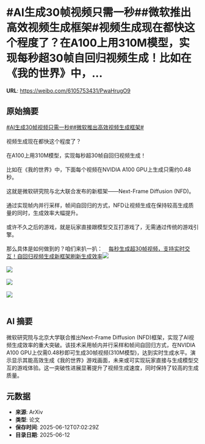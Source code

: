 # #AI生成30帧视频只需一秒##微软推出高效视频生成框架#视频生成现在都快这个程度了？在A100上用310M模型，实现每秒超30帧自回归视频生成！比如在《我的世界》中，...

**URL**: https://weibo.com/6105753431/PwaHrugO9

## 原始摘要

<a href="https://m.weibo.cn/search?containerid=231522type%3D1%26t%3D10%26q%3D%23AI%E7%94%9F%E6%88%9030%E5%B8%A7%E8%A7%86%E9%A2%91%E5%8F%AA%E9%9C%80%E4%B8%80%E7%A7%92%23&amp;extparam=%23AI%E7%94%9F%E6%88%9030%E5%B8%A7%E8%A7%86%E9%A2%91%E5%8F%AA%E9%9C%80%E4%B8%80%E7%A7%92%23" data-hide=""><span class="surl-text">#AI生成30帧视频只需一秒#</span></a><a href="https://m.weibo.cn/search?containerid=231522type%3D1%26t%3D10%26q%3D%23%E5%BE%AE%E8%BD%AF%E6%8E%A8%E5%87%BA%E9%AB%98%E6%95%88%E8%A7%86%E9%A2%91%E7%94%9F%E6%88%90%E6%A1%86%E6%9E%B6%23&amp;extparam=%23%E5%BE%AE%E8%BD%AF%E6%8E%A8%E5%87%BA%E9%AB%98%E6%95%88%E8%A7%86%E9%A2%91%E7%94%9F%E6%88%90%E6%A1%86%E6%9E%B6%23" data-hide=""><span class="surl-text">#微软推出高效视频生成框架#</span></a><br><br>视频生成现在都快这个程度了？<br><br>在A100上用310M模型，实现每秒超30帧自回归视频生成！<br><br>比如在《我的世界》中，下面每个视频在NVIDIA A100 GPU上生成只需约0.48秒。<br><br>这就是微软研究院与北大联合发布的新框架——Next-Frame Diffusion (NFD)。<br><br>通过实现帧内并行采样，帧间自回归的方式，NFD让视频生成在保持较高生成质量的同时，生成效率大幅提升。<br><br>或许不久之后的游戏，就是玩家直接跟模型交互打游戏了，无需通过传统的游戏引擎。<br><br>那么具体是如何做到的？咱们来扒一扒：<a href="https://weibo.cn/sinaurl?u=https%3A%2F%2Fmp.weixin.qq.com%2Fs%2F1dEhcwTw6WcLcvmNoXJhEA" data-hide=""><span class="url-icon"><img style="width: 1rem;height: 1rem" src="https://h5.sinaimg.cn/upload/2015/09/25/3/timeline_card_small_web_default.png" referrerpolicy="no-referrer"></span><span class="surl-text">每秒生成超30帧视频，支持实时交互！自回归视频生成新框架刷新生成效率</span></a><img style="" src="https://tvax2.sinaimg.cn/large/006Fd7o3gy1i2cdlakd8ig30hs0ad4qq.gif" referrerpolicy="no-referrer"><br><br><img style="" src="https://tvax2.sinaimg.cn/large/006Fd7o3gy1i2cdlap5njg30hs0adnpe.gif" referrerpolicy="no-referrer"><br><br><img style="" src="https://tvax1.sinaimg.cn/large/006Fd7o3gy1i2cdlah2czg30hs0adqv5.gif" referrerpolicy="no-referrer"><br><br><img style="" src="https://tvax4.sinaimg.cn/large/006Fd7o3gy1i2cdmiblkag30hs0adb29.gif" referrerpolicy="no-referrer"><br><br>

## AI 摘要

微软研究院与北京大学联合推出Next-Frame Diffusion (NFD)框架，实现了AI视频生成效率的重大突破。该技术采用帧内并行采样和帧间自回归方式，在NVIDIA A100 GPU上仅需0.48秒即可生成30帧视频(310M模型)，达到实时生成水平。演示显示其能高效生成《我的世界》游戏画面，未来或可实现玩家直接与生成模型交互的游戏体验。这一突破性进展显著提升了视频生成速度，同时保持了较高的生成质量。

## 元数据

- **来源**: ArXiv
- **类型**: 论文
- **保存时间**: 2025-06-12T07:02:29Z
- **目录日期**: 2025-06-12
